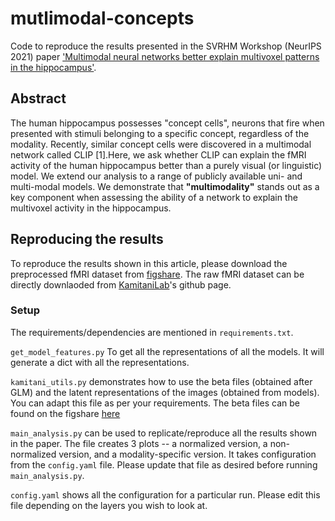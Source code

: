 # mutlimodal-concepts

Code to reproduce the results presented in the SVRHM Workshop (NeurIPS 2021) paper ['Multimodal neural networks better explain multivoxel patterns in the hippocampus'](https://openreview.net/forum?id=6dymbuga7nL).


## Abstract
The human hippocampus possesses "concept cells", neurons that fire when presented with stimuli belonging to a specific concept, regardless of the modality. Recently, similar concept cells were discovered in a multimodal network called CLIP [1].Here, we ask whether CLIP can explain the fMRI activity of the human hippocampus better than a purely visual (or linguistic) model. We extend our analysis to a range of publicly available uni- and multi-modal models. We demonstrate that __"multimodality"__ stands out as a key component when assessing the ability of a network to explain the multivoxel activity in the hippocampus.

<!-- <p align='center'><img src="./images/Flow_conceptcellproject.png" width="600")></p> -->



## Reproducing the results
To reproduce the results shown in this article, please download the preprocessed fMRI dataset from [figshare]([link](https://figshare.com/articles/online_resource/Multimodal_neural_networks_better_explain_multivoxel_patterns_in_the_hippocampus/20032052)).
The raw fMRI dataset can be directly downlaoded from [KamitaniLab](https://github.com/KamitaniLab/GenericObjectDecoding)'s github page.

### Setup 

The requirements/dependencies are mentioned in `requirements.txt`.

`get_model_features.py` To get all the representations of all the models. It will generate a dict with all the representations. 

`kamitani_utils.py` demonstrates how to use the beta files (obtained after GLM) and the latent representations of the images (obtained from models). You can adapt this file as per your requirements. The beta files can be found on the figshare [here]([link](https://figshare.com/articles/online_resource/Multimodal_neural_networks_better_explain_multivoxel_patterns_in_the_hippocampus/20032052))

`main_analysis.py` can be used to replicate/reproduce all the results shown in the paper. The file creates 3 plots -- a normalized version, a non-normalized version, and a modality-specific version. It takes configuration from the `config.yaml` file. Please update that file as desired before running `main_analysis.py`. 

`config.yaml` shows all the configuration for a particular run. Please edit this file depending on the layers you wish to look at. 









